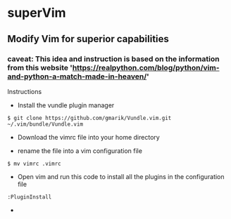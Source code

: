 # superVim
## Modify Vim for superior capabilities
### caveat: This idea and instruction is based on the information from this website 'https://realpython.com/blog/python/vim-and-python-a-match-made-in-heaven/'

Instructions
- Install the vundle plugin manager 
```
$ git clone https://github.com/gmarik/Vundle.vim.git ~/.vim/bundle/Vundle.vim
```
- Download the vimrc file into your home directory

- rename the file into a vim configuration file
```
$ mv vimrc .vimrc
```
- Open vim and run this code to install all the plugins in the configuration file
```
:PluginInstall
```
-
